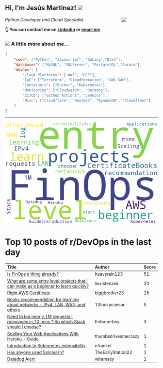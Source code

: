 <!--
**jmartinezl/jmartinezl** is a ✨ _special_ ✨ repository because its `README.md` (this file) appears on your GitHub profile.

Here are some ideas to get you started:

- 🔭 I’m currently working on ...
- 🌱 I’m currently learning ...
- 👯 I’m looking to collaborate on ...
- 🤔 I’m looking for help with ...
- 💬 Ask me about ...
- 📫 How to reach me: ...
- 😄 Pronouns: ...
- ⚡ Fun fact: ...
-->

<h2>Hi, I'm Jesús Martinez! <img src="https://media.giphy.com/media/WUlplcMpOCEmTGBtBW/giphy.gif" width="30"> </h2>
<img align='right' src="https://media.giphy.com/media/NytMLKyiaIh6VH9SPm/giphy.gif" width="120">
<p><em>Python Developer and Cloud Specialist
</em></p>

**👆 You can contact me on [Linkedin](https://www.linkedin.com/in/jes%C3%BAs-martinez-2b7b10104/) or [email me](mailto:jesus.mtz.lorenzo@gmail.com)**

### <img src="https://media.giphy.com/media/VgCDAzcKvsR6OM0uWg/giphy.gif" width="50"> A little more about me...  

```json
{
    "code": ["Python", "Javascript", "GoLang","Bash"],
    "databases": ["MySQL", "SQLServer", "PostgreSQL","Aurora"],
    "devOps": [
        "Cloud Platforms": ["AWS", "GCP"],
        "IaC": ["Terraform", "CloudFormation", "AWS SAM"],
        "Containers": ["Docker", "Kubernetes"],
        "Monitoring": ["Cloudwatch", "Datadog"],
        "CI/CD": ["Github Actions", "Jenkins"],
        "Misc": ["Cloudflare", "Route53", "DynamoDB", "Cloudfront"]
    ]
}
```
---

![Wordcloud](./cloud.png)

# Top 10 posts of r/DevOps in the last day

| Title | Author | Score |
|:---|:---|:---|
| [Is FinOps a thing already?](https://www.reddit.com/r/devops/comments/xhvcvb/is_finops_a_thing_already/) | heavyrain123 | 51 |
| [What are some entry level projects that I can make as a beginner to learn quickly?](https://www.reddit.com/r/devops/comments/xi5c4o/what_are_some_entry_level_projects_that_i_can/) | iiexistenzeii | 20 |
| [Right AWS Certificate](https://www.reddit.com/r/devops/comments/xho8vq/right_aws_certificate/) | biggbrother23 | 15 |
| [Books recommendation for learning about networks - IPv4, LAN, WAN, and others](https://www.reddit.com/r/devops/comments/xhhs43/books_recommendation_for_learning_about_networks/) | 13luckycaesar | 5 |
| [Need to log nearly 1M requests-responses in 10 mins ? So which Stack should I choose?](https://www.reddit.com/r/devops/comments/xi3po4/need_to_log_nearly_1m_requestsresponses_in_10/) | Enforcerboy | 3 |
| [Scaling Your Web Applications With Heroku - Guide](https://www.reddit.com/r/devops/comments/xi9ty3/scaling_your_web_applications_with_heroku_guide/) | thumbsdrivesmecrazy | 1 |
| [Introduction to Kubernetes extensibility](https://www.reddit.com/r/devops/comments/xhlj7g/introduction_to_kubernetes_extensibility/) | nfrankel | 1 |
| [Has anyone used Sololearn?](https://www.reddit.com/r/devops/comments/xhykjg/has_anyone_used_sololearn/) | TheEarlyStation22 | 1 |
| [Datadog Alert](https://www.reddit.com/r/devops/comments/xhmzn8/datadog_alert/) | wlramsey | 1 |
